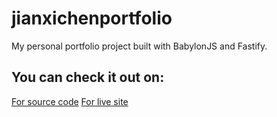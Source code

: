 # jianxichenportfolio

My personal portfolio project built with BabylonJS and Fastify.

## You can check it out on:
[For source code](https://github.com/jianxichen/jianxichenportfolio)
[For live site](https://jianxisportfolio.glitch.me)